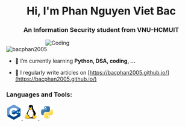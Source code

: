 <h1 align="center">Hi, I'm Phan Nguyen Viet Bac</h1>
<h3 align="center">An Information Security student from VNU-HCMUIT</h3>

<img align ="right" alt ="Coding" width="400" src="https://cdn.dribbble.com/users/330915/screenshots/3587000/10_coding_dribbble.gif">

<p align="left"> <img src="https://komarev.com/ghpvc/?username=bacphan2005&label=Profile%20views&color=0e75b6&style=flat" alt="bacphan2005" /> </p>

- 🌱 I’m currently learning **Python, DSA, coding, ...**

- 📝 I regularly write articles on [https://bacphan2005.github.io/](https://bacphan2005.github.io/)

<p align="left">
</p>

<h3 align="left">Languages and Tools:</h3>
<p align="left"> <a href="https://www.w3schools.com/cpp/" target="_blank" rel="noreferrer"> <img src="https://raw.githubusercontent.com/devicons/devicon/master/icons/cplusplus/cplusplus-original.svg" alt="cplusplus" width="40" height="40"/> </a> <a href="https://www.linux.org/" target="_blank" rel="noreferrer"> <img src="https://raw.githubusercontent.com/devicons/devicon/master/icons/linux/linux-original.svg" alt="linux" width="40" height="40"/> </a> <a href="https://www.python.org" target="_blank" rel="noreferrer"> <img src="https://raw.githubusercontent.com/devicons/devicon/master/icons/python/python-original.svg" alt="python" width="40" height="40"/> </a> </p>
